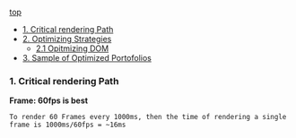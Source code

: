 [top](#top)

- [1. Critical rendering Path](#Critical-rendering-Path)
- [2. Optimizing Strategies](#Optimizing)
  - [2.1 Opitmizing DOM](#Optimizing-DOM)
- [3. Sample of Optimized Portofolios](#Optimizing)

<h3 id="Critical-rendering-Path">1. Critical rendering Path</h3>

**Frame: 60fps is best**

`To render 60 Frames every 1000ms, then the time of rendering a single frame is 1000ms/60fps = ~16ms`

